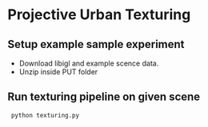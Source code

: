 # Projective Urban Texturing

## Setup example sample experiment
* Download libigl and example scence data.
* Unzip inside PUT folder


## Run texturing pipeline on given scene
<code> python texturing.py </code>
